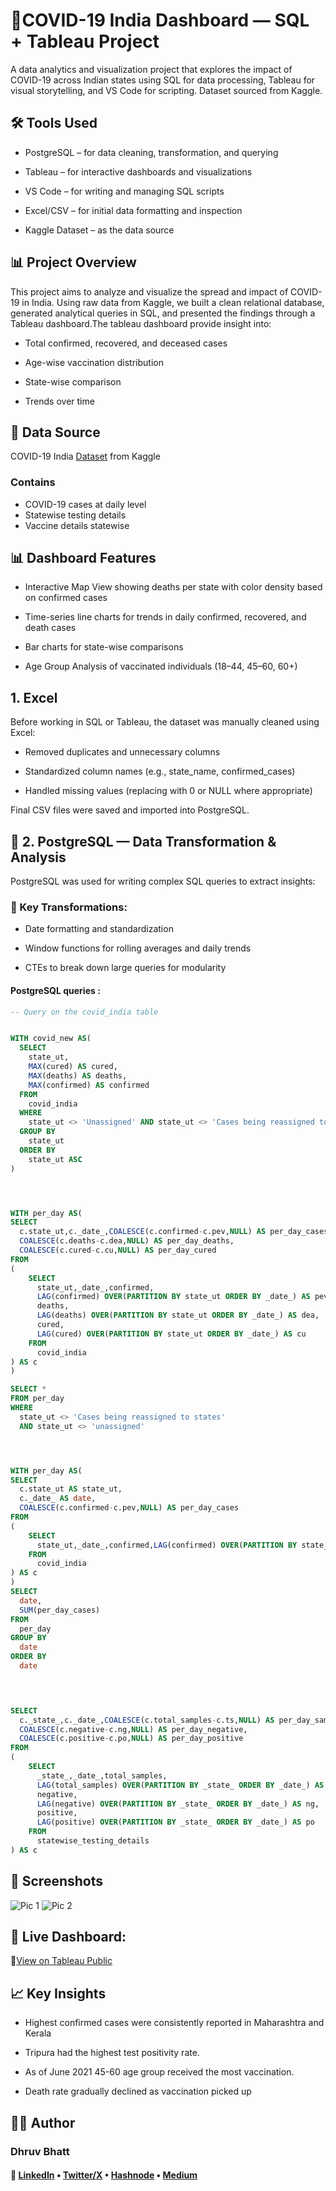 # 🦠COVID-19 India Dashboard — SQL + Tableau Project

A data analytics and visualization project that explores the impact of COVID-19 across Indian states using SQL for data processing, Tableau for visual storytelling, and VS Code for scripting.
Dataset sourced from Kaggle.

## 🛠 Tools Used

- PostgreSQL – for data cleaning, transformation, and querying

- Tableau – for interactive dashboards and visualizations

- VS Code – for writing and managing SQL scripts

- Excel/CSV – for initial data formatting and inspection

- Kaggle Dataset – as the data source

## 📊 Project Overview

This project aims to analyze and visualize the spread and impact of COVID-19 in India. Using raw data from Kaggle, we built a clean relational database, generated analytical queries in SQL, and presented the findings through a Tableau dashboard.The tableau dashboard provide insight into:
- Total confirmed, recovered, and deceased cases

- Age-wise vaccination distribution

- State-wise comparison

- Trends over time

## 📁 Data Source

COVID-19 India [Dataset](https://www.kaggle.com/datasets/sudalairajkumar/covid19-in-india) from Kaggle

### Contains 
- COVID-19 cases at daily level
- Statewise testing details
- Vaccine details statewise


## 📊 Dashboard Features

- Interactive Map View showing deaths per state with color density based on confirmed cases

- Time-series line charts for trends in daily confirmed, recovered, and death cases

- Bar charts for state-wise comparisons

- Age Group Analysis of vaccinated individuals (18–44, 45–60, 60+)


##  1. Excel

Before working in SQL or Tableau, the dataset was manually cleaned using Excel:

- Removed duplicates and unnecessary columns

- Standardized column names (e.g., state_name, confirmed_cases)

- Handled missing values (replacing with 0 or NULL where appropriate)

Final CSV files were saved and imported into PostgreSQL.


## 🐘 2. PostgreSQL — Data Transformation & Analysis
PostgreSQL was used for writing complex SQL queries to extract insights:

### 🔧 Key Transformations:
- Date formatting and standardization

- Window functions for rolling averages and daily trends

- CTEs to break down large queries for modularity

#### PostgreSQL queries :

```sql
-- Query on the covid_india table 


WITH covid_new AS(
  SELECT 
    state_ut,
	MAX(cured) AS cured,
	MAX(deaths) AS deaths,
	MAX(confirmed) AS confirmed
  FROM
    covid_india
  WHERE 
    state_ut <> 'Unassigned' AND state_ut <> 'Cases being reassigned to states'
  GROUP BY
    state_ut
  ORDER BY
    state_ut ASC
)




WITH per_day AS(
SELECT
  c.state_ut,c._date_,COALESCE(c.confirmed-c.pev,NULL) AS per_day_cases,
  COALESCE(c.deaths-c.dea,NULL) AS per_day_deaths,
  COALESCE(c.cured-c.cu,NULL) AS per_day_cured
FROM
(
	SELECT
	  state_ut,_date_,confirmed,
	  LAG(confirmed) OVER(PARTITION BY state_ut ORDER BY _date_) AS pev,
	  deaths,
	  LAG(deaths) OVER(PARTITION BY state_ut ORDER BY _date_) AS dea,
	  cured,
	  LAG(cured) OVER(PARTITION BY state_ut ORDER BY _date_) AS cu
	FROM
	  covid_india 
) AS c
)

SELECT *
FROM per_day
WHERE 
  state_ut <> 'Cases being reassigned to states' 
  AND state_ut <> 'unassigned'




WITH per_day AS(
SELECT
  c.state_ut AS state_ut,
  c._date_ AS date,
  COALESCE(c.confirmed-c.pev,NULL) AS per_day_cases
FROM
(
	SELECT
	  state_ut,_date_,confirmed,LAG(confirmed) OVER(PARTITION BY state_ut ORDER BY _date_) AS pev
	FROM
	  covid_india 
) AS c
)
SELECT
  date,
  SUM(per_day_cases)
FROM
  per_day
GROUP BY
  date
ORDER BY
  date
    



SELECT
  c._state_,c._date_,COALESCE(c.total_samples-c.ts,NULL) AS per_day_samples,
  COALESCE(c.negative-c.ng,NULL) AS per_day_negative,
  COALESCE(c.positive-c.po,NULL) AS per_day_positive
FROM
(
	SELECT
	  _state_,_date_,total_samples,
	  LAG(total_samples) OVER(PARTITION BY _state_ ORDER BY _date_) AS ts,
	  negative,
	  LAG(negative) OVER(PARTITION BY _state_ ORDER BY _date_) AS ng,
	  positive,
	  LAG(positive) OVER(PARTITION BY _state_ ORDER BY _date_) AS po
	FROM
	  statewise_testing_details
) AS c

```


## 📸 Screenshots

![Pic 1](https://github.com/Dhruv-gif-hub/covid_india/blob/main/Screenshots/pic1.png)
![Pic 2](https://github.com/Dhruv-gif-hub/covid_india/blob/main/Screenshots/pic2.png)


## 🔗 Live Dashboard:
📍[View on Tableau Public](https://public.tableau.com/app/profile/dhruv.bhatt1880/viz/Covid_19_India_17499761388210/CovidTrendsoverview)


## 📈 Key Insights

- Highest confirmed cases were consistently reported in Maharashtra and Kerala

- Tripura had the highest test positivity rate.

- As of June 2021 45-60 age group received the most vaccination.

- Death rate gradually declined as vaccination picked up


## 🙋‍♂️ Author
### Dhruv Bhatt

#### 🔗 [LinkedIn](https://www.linkedin.com/in/dhruv-bhatt-820b61352/) • [Twitter/X](https://x.com/DhruvBhatt47863) • [Hashnode](https://hashnode.com/@ChiefConnector) • [Medium](https://medium.com/@dhruvbhatt938_72019) 
